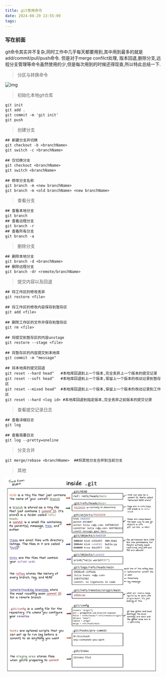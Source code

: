 ```yaml
---
title: git常用命令
date: 2024-08-29 13:55:09
tags:
---
```


### 写在前面

git命令其实并不复杂,同时工作中几乎每天都要用到,其中用到最多的就是add/commit/pull/push命令. 但是对于merge confilct处理, 版本回退,删除分支,远程分支管理等命令虽然使用的少,但是每次用到的时候还得现查,所以特此总结一下.

> 分区与转换命令

![img](https://www.runoob.com/wp-content/uploads/2015/02/git-command.jpg)

> 初始化本地git仓库

``` 
git init
git add .
git commit -m 'git init'
git push
```



> 创建分支

```
## 新建分支并切换
git checkout -b <branchName>
git switch -c <branchName>

## 仅切换分支
git checkout <branchName>
git switch <branchName>

## 修改分支名称
git branch -m <new branchName>
git branch -m <old branchName> <new branchName>
```



> 查看分支

```
## 查看本地分支
git branch
## 查看远程分支
git branch -r
## 查看所有分支
git branch -a
```



> 删除分支

```
## 删除本地分支
git branch -d <branchName>
## 删除远程分支
git branch -dr <remote/branchName>
```



> 提交内容以及回退

```
## 将工作区的修改丢弃
git restore <file>

## 将工作区的修改内容保存到暂存区
git add <file>

## 删除工作区的文件并保存到暂存区
git rm <file>

## 将提交到暂存区的内容unstage
git restore --stage <file>

## 将暂存区的内容提交到本地库
git commit -m "message"

## 将本地库的提交回退
git reset --hard head^   #本地库回退到上一个版本,完全丢弃上一个版本的提交记录
git reset --soft head^   #本地库回退到上一个版本,保留上一个版本的改动记录到暂存区
git reset --mixed head^  #本地库回退到上一个版本,保留上一个版本的改动记录到工作区
git reset --hard <log id> #本地库回退到指定版本,完全丢弃之前版本的提交记录
```



>查看提交记录日志

```
## 查看详细日志
git log

## 查看简要日志
git log --pretty=oneline
```



> 分支合并

```
git merge/rebase <branchName>  ##将其他分支合并到当前分支
```



> 其他

![image-20240830112730385](../git.png)
